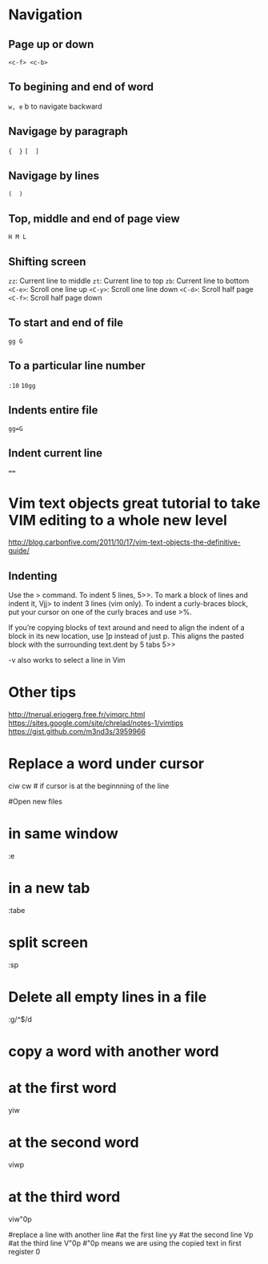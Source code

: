# Navigation

## Page up or down
`<c-f> <c-b>`

## To begining and end of word
`w, e`
b to navigate backward

## Navigage by paragraph
`{  }`
`[  ]`

## Navigage by lines
`(  )`

## Top, middle and end of page view
`H M L`

## Shifting screen
`zz`:    Current line to middle
`zt`:    Current line to top
`zb`:    Current line to bottom
`<C-e>`: Scroll one line up
`<C-y>`: Scroll one line down
`<C-d>`: Scroll half page
`<C-f>`: Scroll half page down

## To start and end of file
`gg G`

## To a particular line number
`:10`
`10gg`

## Indents entire file
`gg=G`

## Indent current line
`==`

# Vim text objects great tutorial to take VIM editing to a whole new level
http://blog.carbonfive.com/2011/10/17/vim-text-objects-the-definitive-guide/

## Indenting
Use the > command. To indent 5 lines, 5>>. To mark a block of lines and indent it, Vjj> to indent 3 lines (vim only). To indent a curly-braces block, put your cursor on one of the curly braces and use >%.

If you’re copying blocks of text around and need to align the indent of a block in its new location, use ]p instead of just p. This aligns the pasted block with the surrounding text.dent by 5 tabs
5>>

<shift>-v also works to select a line in Vim

# Other tips
http://tnerual.eriogerg.free.fr/vimqrc.html
https://sites.google.com/site/chrelad/notes-1/vimtips
https://gist.github.com/m3nd3s/3959966

# Replace a word under cursor
ciw
cw # if cursor is at the beginnning of the line

#Open new files
# in same window
:e <filename>

# in a new tab
:tabe <filename>
# split screen
:sp <filename>

# Delete all empty lines in a file
:g/^$/d

# copy a word with another word
# at the first word
yiw
# at the second word
viwp
# at the third word
viw"0p

#replace a line with another line
#at the first line
yy
#at the second line
Vp
#at the third line
V"0p
#"0p means we are using the copied text in first register 0


